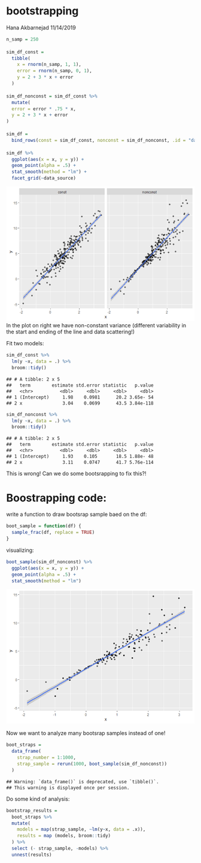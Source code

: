 bootstrapping
================
Hana Akbarnejad
11/14/2019

``` r
n_samp = 250

sim_df_const = 
  tibble(
    x = rnorm(n_samp, 1, 1),
    error = rnorm(n_samp, 0, 1),
    y = 2 + 3 * x + error
  )

sim_df_nonconst = sim_df_const %>% 
  mutate(
  error = error * .75 * x,
  y = 2 + 3 * x + error
)

sim_df = 
  bind_rows(const = sim_df_const, nonconst = sim_df_nonconst, .id = "data_source") 

sim_df %>% 
  ggplot(aes(x = x, y = y)) + 
  geom_point(alpha = .5) +
  stat_smooth(method = "lm") +
  facet_grid(~data_source)
```

![](bootstrapping_files/figure-gfm/unnamed-chunk-1-1.png)<!-- --> In the
plot on right we have non-constant variance (different variability in
the start and ending of the line and data scattering\!)

Fit two models:

``` r
sim_df_const %>% 
  lm(y ~x, data = .) %>% 
  broom::tidy()
```

    ## # A tibble: 2 x 5
    ##   term        estimate std.error statistic   p.value
    ##   <chr>          <dbl>     <dbl>     <dbl>     <dbl>
    ## 1 (Intercept)     1.98    0.0981      20.2 3.65e- 54
    ## 2 x               3.04    0.0699      43.5 3.84e-118

``` r
sim_df_nonconst %>% 
  lm(y ~x, data = .) %>% 
  broom::tidy()
```

    ## # A tibble: 2 x 5
    ##   term        estimate std.error statistic   p.value
    ##   <chr>          <dbl>     <dbl>     <dbl>     <dbl>
    ## 1 (Intercept)     1.93    0.105       18.5 1.88e- 48
    ## 2 x               3.11    0.0747      41.7 5.76e-114

This is wrong\! Can we do some bootsrapping to fix this?\!

# Boostrapping code:

write a function to draw bootsrap sample baed on the df:

``` r
boot_sample = function(df) {
  sample_frac(df, replace = TRUE)
}
```

visualizing:

``` r
boot_sample(sim_df_nonconst) %>% 
  ggplot(aes(x = x, y = y)) + 
  geom_point(alpha = .5) +
  stat_smooth(method = "lm")
```

![](bootstrapping_files/figure-gfm/unnamed-chunk-4-1.png)<!-- -->

Now we want to analyze many bootsrap samples instead of one\!

``` r
boot_straps = 
  data_frame(
    strap_number = 1:1000,
    strap_sample = rerun(1000, boot_sample(sim_df_nonconst))
  )
```

    ## Warning: `data_frame()` is deprecated, use `tibble()`.
    ## This warning is displayed once per session.

Do some kind of analysis:

``` r
bootstrap_results = 
  boot_straps %>% 
  mutate(
    models = map(strap_sample, ~lm(y~x, data = .x)),
    results = map (models, broom::tidy)
  ) %>% 
  select (- strap_sample, -models) %>% 
  unnest(results)
```
